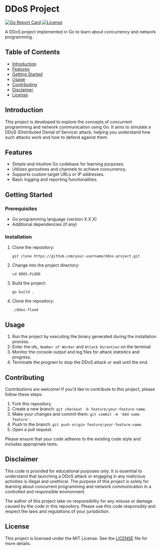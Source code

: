 # DDoS Project

[![Go Report Card](https://goreportcard.com/badge/github.com/your-username/ddos-project)](https://goreportcard.com/report/github.com/your-username/ddos-project)
[![License](https://img.shields.io/badge/license-MIT-blue.svg)](https://opensource.org/licenses/MIT)

A DDoS project implemented in Go to learn about concurrency and network programming.

## Table of Contents
- [Introduction](#introduction)
- [Features](#features)
- [Getting Started](#getting-started)
- [Usage](#usage)
- [Contributing](#contributing)
- [Disclaimer](#disclaimer)
- [License](#license)

## Introduction
This project is developed to explore the concepts of concurrent programming and network communication using Go. It aims to simulate a DDoS (Distributed Denial of Service) attack, helping you understand how such attacks work and how to defend against them.

## Features
- Simple and intuitive Go codebase for learning purposes.
- Utilizes goroutines and channels to achieve concurrency.
- Supports custom target URLs or IP addresses.
- Basic logging and reporting functionalities.

## Getting Started
### Prerequisites
- Go programming language (version X.X.X)
- Additional dependencies (if any)

### Installation
1. Clone the repository:
   ```shell
   git clone https://github.com/your-username/ddos-project.git
   ```
1. Change into the project directory:
   ```shell
   cd DDOS-FLOOD
   ```
1. Build the project:
   ```shell
   go build .
   ```
1. Clone the repository:
   ```shell
   ./ddos-flood
   ```
## Usage
1. Run the project by executing the binary generated during the installation process.
2. Enter the `URL`, `Number of Worker` and `Attack Durantion` on the terminal
3. Monitor the console output and log files for attack statistics and progress.
4. Terminate the program to stop the DDoS attack or wait until the end.

## Contributing
Contributions are welcome! If you'd like to contribute to this project, please follow these steps:
1. Fork this repository.
2. Create a new branch: `git checkout -b feature/your-feature-name`.
3. Make your changes and commit them: `git commit -m 'Add some feature'`.
4. Push to the branch: `git push origin feature/your-feature-name`.
5. Open a pull request.

Please ensure that your code adheres to the existing code style and includes appropriate tests.

## Disclaimer
This code is provided for educational purposes only. It is essential to understand that launching a DDoS attack or engaging in any malicious activities is illegal and unethical. The purpose of this project is solely for learning about concurrent programming and network communication in a controlled and responsible environment.

The author of this project take no responsibility for any misuse or damage caused by the code in this repository. Please use this code responsibly and respect the laws and regulations of your jurisdiction.

## License
This project is licensed under the MIT License. See the [LICENSE](LICENSE) file for more details.
